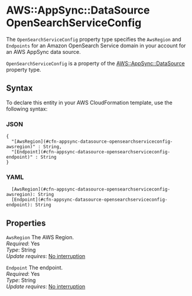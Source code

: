 # AWS::AppSync::DataSource OpenSearchServiceConfig<a name="aws-properties-appsync-datasource-opensearchserviceconfig"></a>

The `OpenSearchServiceConfig` property type specifies the `AwsRegion` and `Endpoints` for an Amazon OpenSearch Service domain in your account for an AWS AppSync data source\.

`OpenSearchServiceConfig` is a property of the [AWS::AppSync::DataSource](https://docs.aws.amazon.com/AWSCloudFormation/latest/UserGuide/aws-resource-appsync-datasource.html) property type\.

## Syntax<a name="aws-properties-appsync-datasource-opensearchserviceconfig-syntax"></a>

To declare this entity in your AWS CloudFormation template, use the following syntax:

### JSON<a name="aws-properties-appsync-datasource-opensearchserviceconfig-syntax.json"></a>

```
{
  "[AwsRegion](#cfn-appsync-datasource-opensearchserviceconfig-awsregion)" : String,
  "[Endpoint](#cfn-appsync-datasource-opensearchserviceconfig-endpoint)" : String
}
```

### YAML<a name="aws-properties-appsync-datasource-opensearchserviceconfig-syntax.yaml"></a>

```
  [AwsRegion](#cfn-appsync-datasource-opensearchserviceconfig-awsregion): String
  [Endpoint](#cfn-appsync-datasource-opensearchserviceconfig-endpoint): String
```

## Properties<a name="aws-properties-appsync-datasource-opensearchserviceconfig-properties"></a>

`AwsRegion` <a name="cfn-appsync-datasource-opensearchserviceconfig-awsregion"></a>
The AWS Region\.  
_Required_: Yes  
_Type_: String  
_Update requires_: [No interruption](https://docs.aws.amazon.com/AWSCloudFormation/latest/UserGuide/using-cfn-updating-stacks-update-behaviors.html#update-no-interrupt)

`Endpoint` <a name="cfn-appsync-datasource-opensearchserviceconfig-endpoint"></a>
The endpoint\.  
_Required_: Yes  
_Type_: String  
_Update requires_: [No interruption](https://docs.aws.amazon.com/AWSCloudFormation/latest/UserGuide/using-cfn-updating-stacks-update-behaviors.html#update-no-interrupt)
